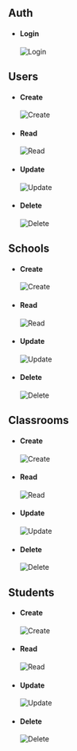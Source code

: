 ## Auth

- #### Login
  ![Login](1.png)

## Users

- #### Create
  ![Create](Screenshot_from_2025-01-08_19-49-05.png)
- #### Read
  ![Read](Screenshot_from_2025-01-08_19-49-41.png)
- #### Update
  ![Update](Screenshot_from_2025-01-08_19-50-15.png)
- #### Delete
  ![Delete](Screenshot_from_2025-01-08_19-49-24.png)

## Schools

- #### Create
  ![Create](Screenshot_from_2025-01-08_19-42-12.png)
- #### Read
  ![Read](Screenshot_from_2025-01-08_19-42-58.png)
- #### Update
  ![Update](Screenshot_from_2025-01-08_19-43-17.png)
- #### Delete
  ![Delete](Screenshot_from_2025-01-08_19-42-34.png)

## Classrooms

- #### Create
  ![Create](Screenshot_from_2025-01-08_20-20-17.png)
- #### Read
  ![Read](2.png)
- #### Update
  ![Update](Screenshot_from_2025-01-08_19-41-34.png)
- #### Delete
  ![Delete](Screenshot_from_2025-01-08_19-40-32.png)

## Students

- #### Create
  ![Create](Screenshot_from_2025-01-08_19-43-49.png)
- #### Read
  ![Read](Screenshot_from_2025-01-08_19-47-53.png)
- #### Update
  ![Update](Screenshot_from_2025-01-08_19-48-13.png)
- #### Delete
  ![Delete](Screenshot_from_2025-01-08_19-44-08.png)
